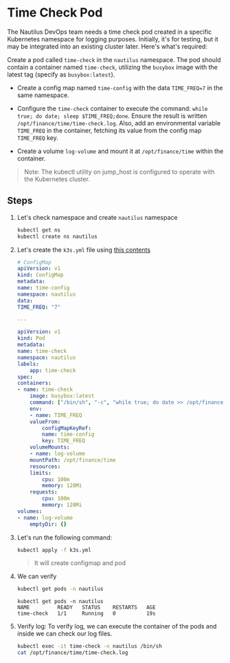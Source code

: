 # Time Check Pod

The Nautilus DevOps team needs a time check pod created in a specific Kubernetes namespace for logging purposes. Initially, it's for testing, but it may be integrated into an existing cluster later. Here's what's required:

Create a pod called `time-check` in the `nautilus` namespace. The pod should contain a container named `time-check`, utilizing the `busybox` image with the latest tag (specify as `busybox:latest`).

- Create a config map named `time-config` with the data `TIME_FREQ=7` in the same namespace.

- Configure the `time-check` container to execute the command: `while true; do date; sleep $TIME_FREQ;done`. Ensure the result is written `/opt/finance/time/time-check.log`. Also, add an environmental variable `TIME_FREQ` in the container, fetching its value from the config map `TIME_FREQ` key.

- Create a volume `log-volume` and mount it at `/opt/finance/time` within the container.

> Note: The kubectl utility on jump_host is configured to operate with the Kubernetes cluster.

## Steps

1. Let's check namespace and create `nautilus` namespace

    ```sh
    kubectl get ns
    kubectl create ns nautilus
    ```

2. Let's create the `k3s.yml` file using [this contents](./09.yml)

    ```YAML
    # ConfigMap
    apiVersion: v1
    kind: ConfigMap
    metadata:
    name: time-config
    namespace: nautilus
    data:
    TIME_FREQ: "7"

    ---

    apiVersion: v1
    kind: Pod
    metadata:
    name: time-check
    namespace: nautilus
    labels:
        app: time-check
    spec:
    containers:
    - name: time-check
        image: busybox:latest
        command: ["/bin/sh", "-c", "while true; do date >> /opt/finance/time/time-check.log; sleep ${TIME_FREQ}; done"]
        env:
        - name: TIME_FREQ
        valueFrom:
            configMapKeyRef:
            name: time-config
            key: TIME_FREQ
        volumeMounts:
        - name: log-volume
        mountPath: /opt/finance/time
        resources:
        limits:
            cpu: 100m
            memory: 128Mi
        requests:
            cpu: 100m
            memory: 128Mi
    volumes:
    - name: log-volume
        emptyDir: {}
    ```

3. Let's run the following command:

    ```sh
    kubectl apply -f k3s.yml
    ```

    > It will create configmap and pod

4. We can verify

    ```sh
    kubectl get pods -n nautilus
    ```

    ```shell
    kubectl get pods -n nautilus
    NAME         READY   STATUS    RESTARTS   AGE
    time-check   1/1     Running   0          19s
    ```

5. Verify log:
    To verify log, we can execute the container of the pods and inside we can check our log files.

    ```sh
    kubectl exec -it time-check -n nautilus /bin/sh
    cat /opt/finance/time/time-check.log
    ```
